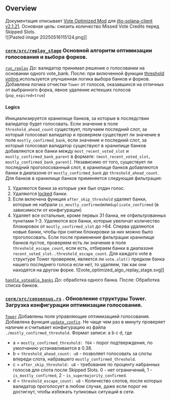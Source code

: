 ## Overview 
Документация описывает [Vote Optimized Mod](https://github.com/gabrielhicks/jito-solana-public/commit/060ab96ffa0c6b825ad4690797eb5514eaa32446) для [jito-solana-client v2.1.21](https://github.com/jito-foundation/jito-solana/tree/v2.1.21-jito). Основная цель: снизить количество Missed Vote Credits перед Skipped Slots.  
![[Pasted image 20250516115124.png]]
### [`core/src/replay_stage`](https://github.com/gabrielhicks/jito-solana-public/commit/060ab96ffa0c6b825ad4690797eb5514eaa32446#diff-6d8458bb2e53158ac472a9ad4709e6a0a52b75d930c019013298e8acda133828) Основной алгоритм оптимизации голосования и выбора форков.
[`run_replay`](https://github.com/gabrielhicks/jito-solana-public/commit/060ab96ffa0c6b825ad4690797eb5514eaa32446#diff-6d8458bb2e53158ac472a9ad4709e6a0a52b75d930c019013298e8acda133828R540-R541)
До: валидатор принимал решение о голосовании на основании одного vote_bank. 
После: при включенной функции [threshold voting ](https://github.com/gabrielhicks/jito-solana-public/commit/060ab96ffa0c6b825ad4690797eb5514eaa32446#diff-0b654209e209924bfc70e8dd4c84d0979e36b6ca76e85a5899ba4572521a8170R706) используется улучшенная логика выбора банков и форков. Добавлена логика отчистки `Tower` от голосов, оказавшихся на отличных от выбранного форка, явное удаление истекших голосов (`pop_expired=true`) 
#### Logics
Инициализируется хранилище банков, за которые в последствии валидатор будет голосовать. Если значение в поле `threshold_ahead_count` существует, получаем последний слот, за который голосовал валидатор и проверяем существует ли значение в поле `mostly_confirmed_bank`, если значение и последний слот, за который голосовал валидатор существуют в хранилище банков добавляются все банки между `most_recent_voted_slot` и  `mostly_confirmed_bank_parent` в формате: `(most_recent_voted_slot, mostly_confirmed_bank_parent]`. Независимо от того, существует ли последний проголосованный слот, в хранилище банков добавляются банки в диапазоне от `mostly_confirmed_bank` до `threshold_ahead_count`. 
Для банков в хранилище банков применяется следующая фильтрация: 
1) Удаляются банки за которые уже был отдан голос.
2) Удаляются [locked](https://docs.anza.xyz/implemented-proposals/tower-bft#lockouts) банки.
3) Если включена функция `after_skip_threshold` удаляет банки, которые не набрали `is_mostly_confirmed`или`duplicate_confirmed` (в зависимости от конфигурации)
4) Удаляет все остальные, кроме первых 31 банка, не отфильтрованных пунктами 1-3.
Удаляются все банки, которые увеличат количество блокировок от `mostly_confirmed_slot` до >64. Сперва удаляются новые банки, чтобы при снятии блокировки за них можно было проголосовать. 
Если после применения фильтрации хранилище банков пустое, проверяем есть ли значение в поле `threshold_escape_count`, если есть, отбираем банки в диапазоне `recent_voted_slot..threshold_escape_count`. 
Для каждого vote в структуре Tower проверяем, является ли `vote.slot()` предком банка нашего последнего голоса если нет, то удаляем, так как они находятся на другом форке. 
![[vote_optimized_algo_replay_stage.svg]]

[`handle_voteable_banks`](https://github.com/gabrielhicks/jito-solana-public/commit/060ab96ffa0c6b825ad4690797eb5514eaa32446#diff-6d8458bb2e53158ac472a9ad4709e6a0a52b75d930c019013298e8acda133828R540-R541)
До: обработка одного банка.
После: Обработка списка банков. 
### [`core/src/consensus.rs`](https://github.com/gabrielhicks/jito-solana-public/commit/060ab96ffa0c6b825ad4690797eb5514eaa32446#diff-0b654209e209924bfc70e8dd4c84d0979e36b6ca76e85a5899ba4572521a8170) . Обновление структуры Tower. Загрузка конфигурации оптимизации голосования.
[`Tower`](https://github.com/gabrielhicks/jito-solana-public/commit/060ab96ffa0c6b825ad4690797eb5514eaa32446#diff-0b654209e209924bfc70e8dd4c84d0979e36b6ca76e85a5899ba4572521a8170R283) 
Добавлены поля управляющие оптимизацией голосования. 
Добавлена функция [`update_config`](https://github.com/gabrielhicks/jito-solana-public/commit/060ab96ffa0c6b825ad4690797eb5514eaa32446#diff-0b654209e209924bfc70e8dd4c84d0979e36b6ca76e85a5899ba4572521a8170R699). Не чаще чем раз в минуту проверяет наличие и считывает конфигурацию из файла `./mostly_confirmed_threshold`.
Формат записи: a b c d, где 
- a = `mostly_confirmed_threshold: f64` - порог подтверждения, по умолчанию устанавливается в 0.38.
- b = `threshold_ahead_count: u8` - позволяет голосовать за слоты впереди слота, набравшего `mostly_confirmed_threshold`.
- с = `after_skip_threshold: u8` - требование по проценту набранных голосов для слота после Skipped Slots. 0 - нет ограничений, 1 - `is_mostly_confirmed`, 2 - `is_supermajority_confirmed`.
- d = `threshold_escape_count: u8` - Количество слотов, после которых валидатор проголосует в любом случае, даже если порог не достигнут, чтобы избежать тупиковых ситуаций в сети.
